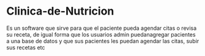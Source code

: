 # Clinica-de-Nutricion
Es un software que sirve para que el paciente pueda agendar citas o revisa su receta, de igual forma que los usuarios admin puedanagregar pacientes a una base de datos y que sus pacientes les puedan agendar las citas, subir sus recetas etc
